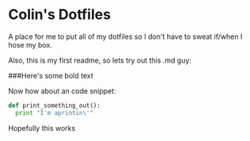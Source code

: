 Colin's Dotfiles
================

A place for me to put all of my dotfiles so I don't have to sweat if/when I hose my box.

Also, this is my first readme, so lets try out this .md guy:

###Here's some bold text

Now how about an code snippet:

```python
def print_something_out():
  print "I'm aprintin\'"
```

Hopefully this works


